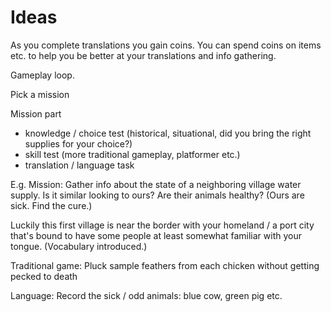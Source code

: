 # Ideas

As you complete translations you gain coins. You can spend coins on items etc. to help you be better at your translations and info gathering.

Gameplay loop.

Pick a mission

Mission part
- knowledge / choice test (historical, situational, did you bring the right supplies for your choice?)
- skill test (more traditional gameplay, platformer etc.)
- translation / language task


E.g. Mission: Gather info about the state of a neighboring village water supply. Is it similar looking to ours? Are their animals healthy?
(Ours are sick. Find the cure.)

Luckily this first village is near the border with your homeland / a port city that's bound to have some people at least somewhat familiar with your tongue.
(Vocabulary introduced.)

Traditional game: Pluck sample feathers from each chicken without getting pecked to death

Language: Record the sick / odd animals: blue cow, green pig etc.